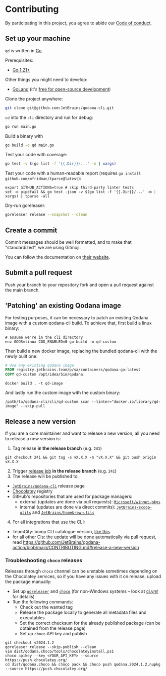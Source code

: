 # Contributing

By participating in this project, you agree to abide our [Code of conduct](.github/CODE_OF_CONDUCT.md).

## Set up your machine

`qd` is written in [Go](https://golang.org/).

Prerequisites:

- [Go 1.21+](https://golang.org/doc/install)

Other things you might need to develop:

- [GoLand](https://www.jetbrains.com/go/) (it's [free for open-source development](https://www.jetbrains.com/community/opensource/))

Clone the project anywhere:

```sh
git clone git@github.com:JetBrains/qodana-cli.git
```

`cd` into the `cli` directory and run for debug:

```sh
go run main.go
```

Build a binary with

```sh
go build -o qd main.go
```

Test your code with coverage:
```sh
go test -v $(go list -f '{{.Dir}}/...' -m | xargs)
```

Test your code with a human-readable report (requires `go install github.com/mfridman/tparse@latest`):
```shell
export GITHUB_ACTIONS=true # skip third-party linter tests
set -o pipefail && go test -json -v $(go list -f '{{.Dir}}/...' -m | xargs) | tparse -all
```

Dry-run goreleaser:

```sh
goreleaser release --snapshot --clean
```

## Create a commit

Commit messages should be well formatted, and to make that "standardized", we are using Gitmoji.

You can follow the documentation on
[their website](https://gitmoji.dev).


## Submit a pull request

Push your branch to your repository fork and open a pull request against the
main branch.

## 'Patching' an existing Qodana image

For testing purposes, it can be necessary to patch an existing Qodana image with a custom qodana-cli build.
To achieve that, first build a linux binary:
```shell
# assume we're in the cli directory
env GOOS=linux CGO_ENABLED=0 go build -o qd-custom
```

Then build a new docker image, replacing the bundled qodana-cli with the newly built one:
```dockerfile
# Use any existing qodana image
FROM registry.jetbrains.team/p/sa/containers/qodana-go:latest
COPY qd-custom /opt/idea/bin/qodana
```
```shell
docker build . -t qd-image
```

And lastly run the custom image with the custom binary:
```shell
/path/to/qodana-cli/cli/qd-custom scan --linter="docker.io/library/qd-image" --skip-pull
```

## Release a new version

If you are a core maintainer and want to release a new version, all you need to release a new version is:

1. Tag release **in the release branch** (e.g. `241`)
  ```
  git checkout 241 && git tag -a vX.X.X -m "vX.X.X" && git push origin vX.X.X
  ```
2. Trigger [release job](https://buildserver.labs.intellij.net/buildConfiguration/StaticAnalysis_Base_Releasecli) **in the release branch** (e.g. `241`)
3. The release will be published to:
- [`JetBrains/qodana-cli`](https://github.com/JetBrains/qodana-cli/releases/) release page
- [Chocolatey](https://community.chocolatey.org/packages/qodana) registry
- GitHub's repositories that are used for package managers:
  - external (updates are done via pull requests): [`Microsoft/winget-pkgs`](https://github.com/microsoft/winget-pkgs/pulls?q=JetBrains.QodanaCLI)
  - internal (updates are done via direct commits): [`JetBrains/scoop-utils`](https://github.com/jetbrains/scoop-utils) and [`JetBrains/homebrew-utils`](https://github.com/jetbrains/homebrew-utils)
4. For all integrations that use the CLI:
  - TeamCity: bump CLI catalogue version, [like this](https://code.jetbrains.team/p/sa/repositories/teamcity-qodana/revision/47734d41eec2d4e8895aa8555871d29abcdd5d92).
  - for all other CIs: the update will be done automatically via pull request, read https://github.com/JetBrains/qodana-action/blob/main/CONTRIBUTING.md#release-a-new-version

### Troubleshooting `choco` releases

Releases through `choco` channel can be unstable sometimes depending on the Chocolatey services,
so if you have any issues with it on release, upload the package manually:

- Set up [`goreleaser`](https://goreleaser.com/install/) and [`choco`](https://chocolatey.org/install) (for non-Windows systems – look at [ci.yml]([.github/workflows/ci.yml](https://github.com/JetBrains/qodana-cli/blob/ca90ffe4ca0b33fda19b471cc80c7390c7e0bfd9/.github/workflows/ci.yml#L69)) for details)
- Run the following commands:
  - Check out the wanted tag
  - Release the package locally to generate all metadata files and executables
  - Set the correct checksum for the already published package (can be obtained from the release page)
  - Set up `choco` API key and publish

```shell
git checkout v2024.1.2
goreleaser release --skip-publish --clean
vim dist/qodana.choco/tools/chocolateyinstall.ps1
choco apikey --key <YOUR_API_KEY> --source https://push.chocolatey.org/
cd dist/qodana.choco && choco pack && choco push qodana.2024.1.2.nupkg --source https://push.chocolatey.org/
```
